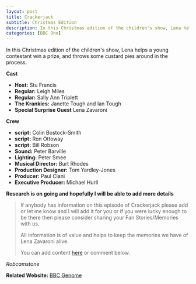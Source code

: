 ```yaml
---
layout: post
title: Crackerjack
subtitle: Christmas Edition
description: In this Christmas edition of the children's show, Lena helps a young contestant win a prize, and throws some custard pies around in the process.
categories: [BBC One]
---
```


In this Christmas edition of the children's show, Lena helps a young contestant win a prize, and throws some custard pies around in the process.

**Cast**
* **Host:** Stu Francis
* **Regular:** Leigh Miles
* **Regular:** Sally Ann Triplett
* **The Krankies:** Janette Tough and Ian Tough
* **Special Surprise Guest** Lena Zavaroni

**Crew**
* **script:** Colin Bostock-Smith
* **script:** Ron Ottoway
* **script:** Bill Robson
* **Sound:** Peter Barville
* **Lighting:** Peter Smee
* **Musical Director:** Burt Rhodes
* **Production Designer:** Tom Yardley-Jones
* **Producer:** Paul Ciani
* **Executive Producer:** Michael Hurll

**Research is on going and hopefully I will be able to add more details**
> If anybody has information on this episode of Crackerjack please add or let me know and I will add it for you or if you were lucky enough to be there then please consider sharing your Fan Stories/Memories with us.
>
> All information is of value and helps to keep the memories we have of Lena Zavaroni alive.
>
> You can add content [here](https://github.com/FanzOfLenaZavaroni/fanzoflenazavaroni.github.io) or comment below.

<cite>Robcamstone</cite>

**Related Website:**
<span class="post-categories">[BBC Genome](https://genome.ch.bbc.co.uk/a702f25c88844261a2920fead9d4338c)</span>

